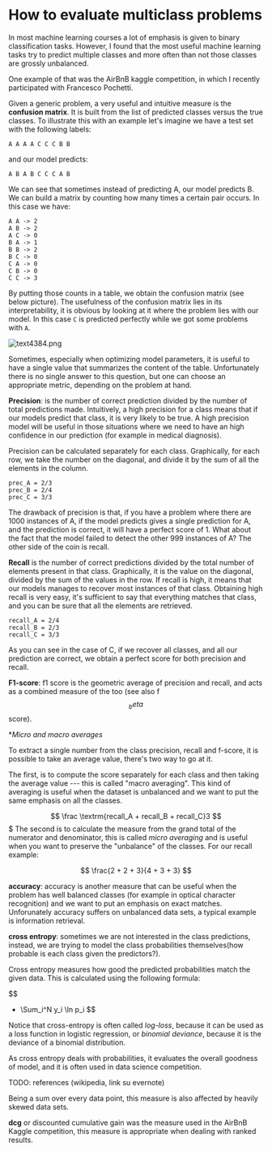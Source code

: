 # How to evaluate multiclass problems

In most machine learning courses a lot of emphasis is given to binary classification tasks. However, I found that the most useful machine learning tasks try to predict multiple classes and more often than not those classes are grossly unbalanced.

One example of that was the AirBnB kaggle competition, in which I recently participated with Francesco Pochetti.

Given a generic problem, a very useful and intuitive measure is the **confusion matrix**. It is built from the list of predicted classes versus the true classes. To illustrate this with an example let's imagine we have a test set with the following labels:

```
A A A A C C C B B
```

and our model predicts:

```
A B A B C C C A B
```

We can see that sometimes instead of predicting A, our model predicts B. We can build a matrix by counting how many times a certain pair occurs. In this case we have:

```
A A -> 2
A B -> 2
A C -> 0
B A -> 1
B B -> 2
B C -> 0
C A -> 0
C B -> 0
C C -> 3
```

By putting those counts in a table, we obtain the confusion matrix (see below picture). The usefulness of the confusion matrix lies in its interpretability, it is obvious by looking at it where the problem lies with our model. In this case ``C`` is predicted perfectly while we got some problems with ``A``.

![text4384.png]({{site.baseurl}}/blog/drafts/text4384.png)

Sometimes, especially when optimizing model parameters, it is useful to have a single value that summarizes the content of the table. Unfortunately there is no single answer to this question, but one can choose an appropriate metric, depending on the problem at hand.

**Precision**: is the number of correct prediction divided by the number of total predictions made. Intuitively, a high precision for a class means that if our models predict that class, it is very likely to be true. A high precision model will be useful in those situations where we need to have an high confidence in our prediction (for example in medical diagnosis).

Precision can be calculated separately for each class. Graphically, for each row, we take the number on the diagonal, and divide it by the sum of all the elements in the column.

```
prec_A = 2/3
prec_B = 2/4
prec_C = 3/3
```

The drawback of precision is that, if you have a problem where there are 1000 instances of A, if the model predicts gives a single prediction for A, and the prediction is correct, it will have a perfect score of 1. What about the fact that the model failed to detect the other 999 instances of A? The other side of the coin is recall.

**Recall** is the number of correct predictions divided by the total number of elements present in that class. Graphically, it is the value on the diagonal, divided by the sum of the values in the row. If recall is high, it means that our models manages to recover most instances of that class. Obtaining high recall is very easy, it's sufficient to say that everything matches that class, and you can be sure that all the elements are retrieved.

```
recall_A = 2/4
recall_B = 2/3
recall_C = 3/3
```

As you can see in the case of C, if we recover all classes, and all our prediction are correct, we obtain a perfect score for both precision and recall.

**F1-score**: f1 score is the geometric average of precision and recall, and acts as a combined measure of the too (see also f$$_beta$$ score).

**Micro and macro averages*

To extract a single number from the class precision, recall and f-score, it is possible to take an average value, there's two way to go at it.

The first, is to compute the score separately for each class and then taking the average value --- this is called "macro averaging". This kind of averaging is useful when the dataset is unbalanced and we want to put the same emphasis on all the classes.

$$
\frac \textrm{recall_A + recall_B + recall_C}3
$$$
The second is to calculate the measure from the grand total of the numerator and denominator, this is called *micro averaging* and is useful when you want to preserve the "unbalance" of the classes. For our recall example:

$$
\frac{2 + 2 + 3}{4 + 3 + 3}
$$


**accuracy**: accuracy is another measure that can be useful when the problem has well balanced classes (for example in optical character recognition) and we want to put an emphasis on exact matches. Unforunately accuracy suffers on unbalanced data sets, a typical example is information retrieval. 

**cross entropy**: sometimes we are not interested in the class predictions, instead, we are trying to model the class probabilities themselves(how probable is each class given the predictors?).

Cross entropy measures how good the predicted probabilities match the given data. This is calculated using the following formula:
 
 $$
 - \Sum_i^N y_i \ln p_i
 $$
 
 Notice that cross-entropy is often called *log-loss*, because it can be used as a loss function in logistic regression, or *binomial deviance*, because it is the deviance of a binomial distribution.

As cross entropy deals with probabilities, it evaluates the overall goodness of model, and it is often used in data science competition.

TODO: references (wikipedia, link su evernote)

Being a sum over every data point, this measure is also affected by heavily skewed data sets.

**dcg** or discounted cumulative gain was the measure used in the AirBnB Kaggle competition, this measure is appropriate when dealing with ranked results.


